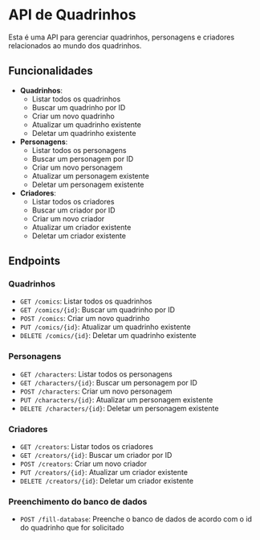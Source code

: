 <h1> API de Quadrinhos</h1>

<p>Esta é uma API para gerenciar quadrinhos, personagens e criadores relacionados ao mundo dos quadrinhos.</p>

<h2>Funcionalidades</h2>

<ul>
    <li><strong>Quadrinhos</strong>:
        <ul>
            <li>Listar todos os quadrinhos</li>
            <li>Buscar um quadrinho por ID</li>
            <li>Criar um novo quadrinho</li>
            <li>Atualizar um quadrinho existente</li>
            <li>Deletar um quadrinho existente</li>
        </ul>
    </li>
    <li><strong>Personagens</strong>:
        <ul>
            <li>Listar todos os personagens</li>
            <li>Buscar um personagem por ID</li>
            <li>Criar um novo personagem</li>
            <li>Atualizar um personagem existente</li>
            <li>Deletar um personagem existente</li>
        </ul>
    </li>
    <li><strong>Criadores</strong>:
        <ul>
            <li>Listar todos os criadores</li>
            <li>Buscar um criador por ID</li>
            <li>Criar um novo criador</li>
            <li>Atualizar um criador existente</li>
            <li>Deletar um criador existente</li>
        </ul>
    </li>
</ul>

<h2>Endpoints</h2>

<h3>Quadrinhos</h3>
<ul>
    <li><code>GET /comics</code>: Listar todos os quadrinhos</li>
    <li><code>GET /comics/{id}</code>: Buscar um quadrinho por ID</li>
    <li><code>POST /comics</code>: Criar um novo quadrinho</li>
    <li><code>PUT /comics/{id}</code>: Atualizar um quadrinho existente</li>
    <li><code>DELETE /comics/{id}</code>: Deletar um quadrinho existente</li>
</ul>

<h3>Personagens</h3>
<ul>
    <li><code>GET /characters</code>: Listar todos os personagens</li>
    <li><code>GET /characters/{id}</code>: Buscar um personagem por ID</li>
    <li><code>POST /characters</code>: Criar um novo personagem</li>
    <li><code>PUT /characters/{id}</code>: Atualizar um personagem existente</li>
    <li><code>DELETE /characters/{id}</code>: Deletar um personagem existente</li>
</ul>

<h3>Criadores</h3>
<ul>
    <li><code>GET /creators</code>: Listar todos os criadores</li>
    <li><code>GET /creators/{id}</code>: Buscar um criador por ID</li>
    <li><code>POST /creators</code>: Criar um novo criador</li>
    <li><code>PUT /creators/{id}</code>: Atualizar um criador existente</li>
    <li><code>DELETE /creators/{id}</code>: Deletar um criador existente</li>
</ul>
<h3>Preenchimento do banco de dados</h3>
<ul>
    <li><code>POST /fill-database</code>: Preenche o banco de dados de acordo com o id do quadrinho que for solicitado</li>
</ul>
</body>
</html>
